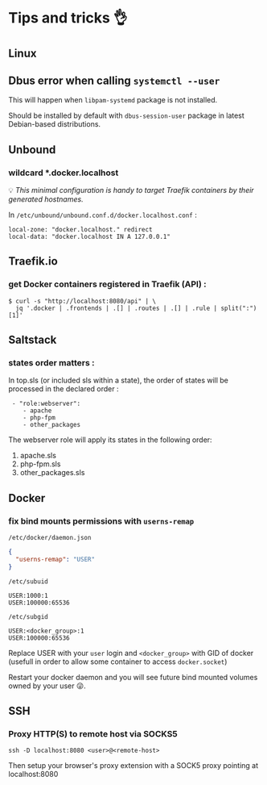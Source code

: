 # Tips and tricks 👌

## Linux

## Dbus error when calling `systemctl --user`

This will happen when `libpam-systemd` package is not installed.

Should be installed by default with `dbus-session-user` package in latest
Debian-based distributions.

## Unbound

### wildcard *.docker.localhost

💡 *This minimal configuration is handy to target Traefik containers by their
generated hostnames.*

In `/etc/unbound/unbound.conf.d/docker.localhost.conf` :

```
local-zone: "docker.localhost." redirect
local-data: "docker.localhost IN A 127.0.0.1"
```

## Traefik.io

### get Docker containers registered in Traefik (API) :

```shell
$ curl -s "http://localhost:8080/api" | \
  jq '.docker | .frontends | .[] | .routes | .[] | .rule | split(":")[1]'
```


## Saltstack

### states order matters :

In top.sls (or included sls within a state), the order of states will be
processed in the declared order :

```sls
 - "role:webserver":
    - apache
    - php-fpm
    - other_packages
```

The webserver role will apply its states in the following order:
1. apache.sls
2. php-fpm.sls
3. other_packages.sls


## Docker

### fix bind mounts permissions with `userns-remap`

`/etc/docker/daemon.json`
```json
{
  "userns-remap": "USER"
}
```

`/etc/subuid`
```
USER:1000:1
USER:100000:65536
```


`/etc/subgid`
```
USER:<docker_group>:1
USER:100000:65536
```

Replace USER with your `user` login and `<docker_group>` with GID of docker
(usefull in order to allow some container to access `docker.socket`)

Restart your docker daemon and you will see future bind mounted volumes owned by your user 😜.


## SSH

### Proxy HTTP(S) to remote host via SOCKS5

```
ssh -D localhost:8080 <user>@<remote-host>
```

Then setup your browser's proxy extension with a SOCK5 proxy pointing at localhost:8080
